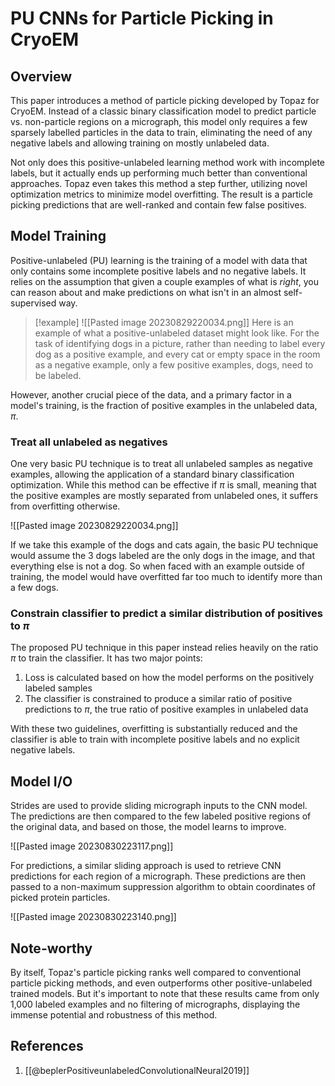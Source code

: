 # PU CNNs for Particle Picking in CryoEM

## Overview

This paper introduces a method of particle picking developed by Topaz for CryoEM. Instead of a classic binary classification model to predict particle vs. non-particle regions on a micrograph, this model only requires a few sparsely labelled particles  in the data to train, eliminating the need of any negative labels and allowing training on mostly unlabeled data.

Not only does this positive-unlabeled learning method work with incomplete labels, but it actually ends up performing much better than conventional approaches. Topaz even takes this method a step further, utilizing novel optimization metrics to minimize model overfitting. The result is a particle picking predictions that are well-ranked and contain few false positives.

## Model Training

Positive-unlabeled (PU) learning is the training of a model with data that only contains some incomplete positive labels and no negative labels. It relies on the assumption that given a couple examples of what is *right*, you can reason about and make predictions on what isn't in an almost self-supervised way.

> [!example]
> ![[Pasted image 20230829220034.png]]
> Here is an example of what a positive-unlabeled dataset might look like. For the task of identifying dogs in a picture, rather than needing to label every dog as a positive example, and every cat or empty space in the room as a negative example, only a few positive examples, dogs, need to be labeled.

However, another crucial piece of the data, and a primary factor in a model's training, is the fraction of positive examples in the unlabeled data, $\pi$.

### Treat all unlabeled as negatives

One very basic PU technique is to treat all unlabeled samples as negative examples, allowing the application of a standard binary classification optimization. While this method can be effective if $\pi$ is small, meaning that the positive examples are mostly separated from unlabeled ones, it suffers from overfitting otherwise.

![[Pasted image 20230829220034.png]]

If we take this example of the dogs and cats again, the basic PU technique would assume the 3 dogs labeled are the only dogs in the image, and that everything else is not a dog. So when faced with an example outside of training, the model would have overfitted far too much to identify more than a few dogs.

### Constrain classifier to predict a similar distribution of positives to $\pi$

The proposed PU technique in this paper instead relies heavily on the ratio $\pi$ to train the classifier. It has two major points:

1. Loss is calculated based on how the model performs on the positively labeled samples
2. The classifier is constrained to produce a similar ratio of positive predictions to $\pi$, the true ratio of positive examples in unlabeled data

With these two guidelines, overfitting is substantially reduced and the classifier is able to train with incomplete positive labels and no explicit negative labels.

## Model I/O

Strides are used to provide sliding micrograph inputs to the CNN model. The predictions are then compared to the few labeled positive regions of the original data, and based on those, the model learns to improve.

![[Pasted image 20230830223117.png]]

For predictions, a similar sliding approach is used to retrieve CNN predictions for each region of a micrograph. These predictions are then passed to a non-maximum suppression algorithm to obtain coordinates of picked protein particles.

![[Pasted image 20230830223140.png]]

## Note-worthy

By itself, Topaz's particle picking ranks well compared to conventional particle picking methods, and even outperforms other positive-unlabeled trained models. But it's important to note that these results came from only 1,000 labeled examples and no filtering of micrographs, displaying the immense potential and robustness of this method.

## References
1. [[@beplerPositiveunlabeledConvolutionalNeural2019]]